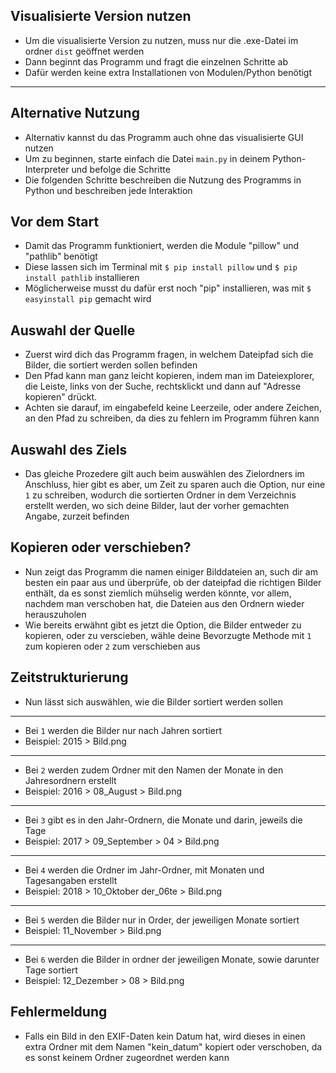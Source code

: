 ## Visualisierte Version nutzen

- Um die visualisierte Version zu nutzen, muss nur die .exe-Datei im ordner `dist` geöffnet werden
- Dann beginnt das Programm und fragt die einzelnen Schritte ab
- Dafür werden keine extra Installationen von Modulen/Python benötigt
___

## Alternative Nutzung

- Alternativ kannst du das Programm auch ohne das visualisierte GUI nutzen
- Um zu beginnen, starte einfach die Datei `main.py` in deinem Python-Interpreter und befolge die Schritte
- Die folgenden Schritte beschreiben die Nutzung des Programms in Python und beschreiben jede Interaktion


## Vor dem Start

- Damit das Programm funktioniert, werden die Module "pillow" und "pathlib" benötigt
- Diese lassen sich im Terminal mit `$ pip install pillow` und `$ pip install pathlib` installieren
- Möglicherweise musst du dafür erst noch "pip" installieren, was mit `$ easyinstall pip` gemacht wird


## Auswahl der Quelle

- Zuerst wird dich das Programm fragen, in welchem Dateipfad sich die Bilder, die sortiert werden sollen befinden
- Den Pfad kann man ganz leicht kopieren, indem man im Dateiexplorer, die Leiste, links von der Suche, rechtsklickt
und dann auf "Adresse kopieren" drückt.
- Achten sie darauf, im eingabefeld keine Leerzeile, oder andere Zeichen, an den Pfad zu schreiben, da dies zu fehlern
im Programm führen kann

## Auswahl des Ziels

- Das gleiche Prozedere gilt auch beim auswählen des Zielordners im Anschluss, hier gibt es aber, um Zeit zu sparen
auch die Option, nur eine `1` zu schreiben, wodurch die sortierten Ordner in dem Verzeichnis erstellt werden, wo sich
deine Bilder, laut der vorher gemachten Angabe, zurzeit befinden

## Kopieren oder verschieben?

- Nun zeigt das Programm die namen einiger Bilddateien an, such dir am besten ein paar aus und überprüfe, ob der
dateipfad die richtigen Bilder enthält, da es sonst ziemlich mühselig werden könnte, vor allem, nachdem man verschoben
hat, die Dateien aus den Ordnern wieder herauszuholen
- Wie bereits erwähnt gibt es jetzt die Option, die Bilder entweder zu kopieren, oder zu verscieben, wähle deine
Bevorzugte Methode mit `1` zum kopieren oder `2` zum verschieben aus

## Zeitstrukturierung

- Nun lässt sich auswählen, wie die Bilder sortiert werden sollen
___
- Bei `1` werden die Bilder nur nach Jahren sortiert
- Beispiel: 2015 > Bild.png
___
- Bei `2` werden zudem Ordner mit den Namen der Monate in den Jahresordnern erstellt
- Beispiel: 2016 > 08_August > Bild.png
___
- Bei `3` gibt es in den Jahr-Ordnern, die Monate und darin, jeweils die Tage
- Beispiel: 2017 > 09_September > 04 > Bild.png
___
- Bei `4` werden die Ordner im Jahr-Ordner, mit Monaten und Tagesangaben erstellt
- Beispiel: 2018 > 10_Oktober der_06te > Bild.png
___
- Bei `5` werden die Bilder nur in Order, der jeweiligen Monate sortiert
- Beispiel: 11_November > Bild.png
___
- Bei `6` werden die Bilder in ordner der jeweiligen Monate, sowie darunter Tage sortiert
- Beispiel: 12_Dezember > 08 > Bild.png

## Fehlermeldung

- Falls ein Bild in den EXIF-Daten kein Datum hat, wird dieses in einen extra Ordner mit dem Namen "kein_datum" kopiert
oder verschoben, da es sonst keinem Ordner zugeordnet werden kann